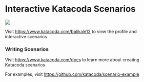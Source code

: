 # Interactive Katacoda Scenarios

[![](http://shields.katacoda.com/katacoda/balikale12/count.svg)](https://www.katacoda.com/balikale12 "Get your profile on Katacoda.com")

Visit https://www.katacoda.com/balikale12 to view the profile and interactive scenarios

### Writing Scenarios
Visit https://www.katacoda.com/docs to learn more about creating Katacoda scenarios

For examples, visit https://github.com/katacoda/scenario-example
